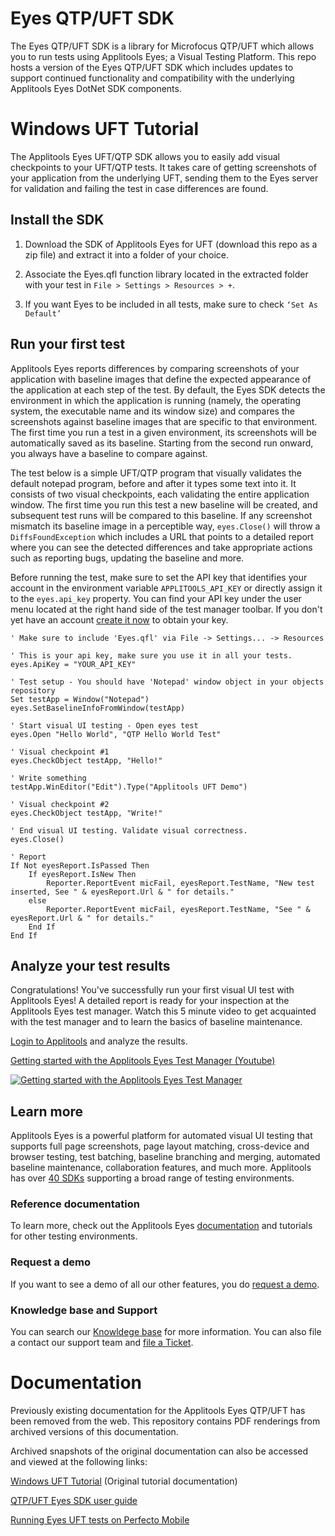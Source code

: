 # Eyes QTP/UFT SDK

The Eyes QTP/UFT SDK is a library for Microfocus QTP/UFT which allows you to run tests using Applitools Eyes; a Visual Testing Platform. This repo hosts a version of the Eyes QTP/UFT SDK which includes updates to support continued functionality and compatibility with the underlying Applitools Eyes DotNet SDK components.

# Windows UFT Tutorial
The Applitools Eyes UFT/QTP SDK allows you to easily add visual checkpoints to your UFT/QTP tests. It takes care of getting screenshots of your application from the underlying UFT, sending them to the Eyes server for validation and failing the test in case differences are found.

## Install the SDK
1. Download the SDK of Applitools Eyes for UFT (download this repo as a zip file) and extract it into a folder of your choice.

2. Associate the Eyes.qfl function library located in the extracted folder with your test in `File > Settings > Resources > +`.

3. If you want Eyes to be included in all tests, make sure to check `‘Set As Default’`

## Run your first test
Applitools Eyes reports differences by comparing screenshots of your application with baseline images that define the expected appearance of the application at each step of the test. By default, the Eyes SDK detects the environment in which the application is running (namely, the operating system, the executable name and its window size) and compares the screenshots against baseline images that are specific to that environment. The first time you run a test in a given environment, its screenshots will be automatically saved as its baseline. Starting from the second run onward, you always have a baseline to compare against.

The test below is a simple UFT/QTP program that visually validates the default notepad program, before and after it types some text into it. It consists of two visual checkpoints, each validating the entire application window. The first time you run this test a new baseline will be created, and subsequent test runs will be compared to this baseline. If any screenshot mismatch its baseline image in a perceptible way, `eyes.Close()` will throw a `DiffsFoundException` which includes a URL that points to a detailed report where you can see the detected differences and take appropriate actions such as reporting bugs, updating the baseline and more.

Before running the test, make sure to set the API key that identifies your account in the environment variable `APPLITOOLS_API_KEY` or directly assign it to the `eyes.api_key` property. You can find your API key under the user menu located at the right hand side of the test manager toolbar. If you don't yet have an account [create it now](https://applitools.com/sign-up) to obtain your key.

```
' Make sure to include 'Eyes.qfl' via File -> Settings... -> Resources

' This is your api key, make sure you use it in all your tests.
eyes.ApiKey = "YOUR_API_KEY"

' Test setup - You should have 'Notepad' window object in your objects repository
Set testApp = Window("Notepad")
eyes.SetBaselineInfoFromWindow(testApp)

' Start visual UI testing - Open eyes test
eyes.Open "Hello World", "QTP Hello World Test"

' Visual checkpoint #1
eyes.CheckObject testApp, "Hello!"

' Write something
testApp.WinEditor("Edit").Type("Applitools UFT Demo")

' Visual checkpoint #2
eyes.CheckObject testApp, "Write!"

' End visual UI testing. Validate visual correctness.
eyes.Close()

' Report
If Not eyesReport.IsPassed Then
    If eyesReport.IsNew Then
        Reporter.ReportEvent micFail, eyesReport.TestName, "New test inserted, See " & eyesReport.Url & " for details."
    else
        Reporter.ReportEvent micFail, eyesReport.TestName, "See " & eyesReport.Url & " for details."
    End If
End If
```

## Analyze your test results
Congratulations! You've successfully run your first visual UI test with Applitools Eyes! A detailed report is ready for your inspection at the Applitools Eyes test manager. Watch this 5 minute video to get acquainted with the test manager and to learn the basics of baseline maintenance.

[Login to Applitools](https://applitools.com/users/login) and analyze the results.

[Getting started with the Applitools Eyes Test Manager (Youtube)](http://www.youtube.com/watch?v=W0GdsOdg7Xw)

[![Getting started with the Applitools Eyes Test Manager](https://i.ytimg.com/vi/W0GdsOdg7Xw/maxresdefault.jpg)](http://www.youtube.com/watch?v=W0GdsOdg7Xw "Getting started with the Applitools Eyes Test Manager")


## Learn more
Applitools Eyes is a powerful platform for automated visual UI testing that supports full page screenshots, page layout matching, cross-device and browser testing, test batching, baseline branching and merging, automated baseline maintenance, collaboration features, and much more. Applitools has over [40 SDKs](https://applitools.com/tutorial) supporting a broad range of testing environments.

### Reference documentation
To learn more, check out the Applitools Eyes [documentation](https://applitools.com/docs) and tutorials for other testing environments.

### Request a demo
If you want to see a demo of all our other features, you do [request a demo](https://applitools.com/request-demo/?utm_source=tutorials).

### Knowledge base and Support
You can search our [Knowldege base](https://help.applitools.com/hc/en-us/) for more information. You can also file a contact our support team and [file a Ticket](https://help.applitools.com/hc/en-us/requests/new).


# Documentation
Previously existing documentation for the Applitools Eyes QTP/UFT has been removed from the web. This repository contains PDF renderings from archived versions of this documentation.

Archived snapshots of the original documentation can also be accessed and viewed at the following links:

[Windows UFT Tutorial](https://github.com/rogerjefferiesEyes/eyes-uft/blob/master/Windows%20UFT%20Tutorial.pdf) (Original tutorial documentation)

[QTP/UFT Eyes SDK user guide](https://github.com/rogerjefferiesEyes/eyes-uft/blob/master/QTP_UFT%20Eyes%20SDK%20user%20guide.pdf)

[Running Eyes UFT tests on Perfecto Mobile](https://github.com/rogerjefferiesEyes/eyes-uft/blob/master/Running%20Eyes%20UFT%20tests%20on%20Perfecto%20Mobile%20%E2%80%93%20Applitools.pdf)